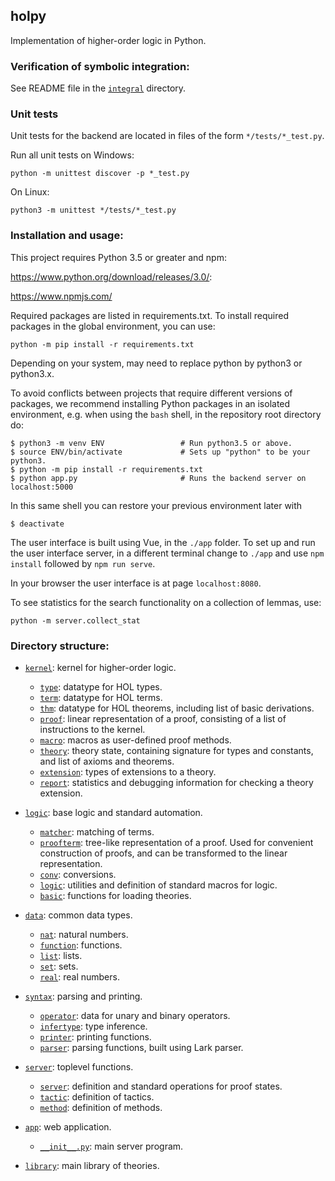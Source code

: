 ## holpy

Implementation of higher-order logic in Python.

### Verification of symbolic integration:

See README file in the [`integral`](integral/) directory.

### Unit tests

Unit tests for the backend are located in files of the form ```*/tests/*_test.py```.

Run all unit tests on Windows:

```python -m unittest discover -p *_test.py```

On Linux:

```python3 -m unittest */tests/*_test.py```

### Installation and usage:

This project requires Python 3.5 or greater and npm:

https://www.python.org/download/releases/3.0/:

https://www.npmjs.com/

Required packages are listed in requirements.txt. To install required packages in the
global environment, you can use:

```python -m pip install -r requirements.txt```

Depending on your system, may need to replace python by python3 or python3.x.

To avoid conflicts between projects that require different versions of packages,
we recommend installing Python packages in an isolated environment, e.g.
when using the `bash` shell, in the repository root directory do:

```
$ python3 -m venv ENV                 # Run python3.5 or above.
$ source ENV/bin/activate             # Sets up "python" to be your python3.
$ python -m pip install -r requirements.txt
$ python app.py                       # Runs the backend server on localhost:5000
```

In this same shell you can restore your previous environment later with

```$ deactivate```

The user interface is built using Vue, in the `./app` folder. To set up and
run the user interface server, in a different terminal
change to `./app` and use ```npm install``` followed by ```npm run serve```.

In your browser the user interface is at page `localhost:8080`.

To see statistics for the search functionality on a collection of lemmas, use:

```python -m server.collect_stat```

### Directory structure:

* [`kernel`](kernel/): kernel for higher-order logic.
  * [`type`](kernel/type.py): datatype for HOL types.
  * [`term`](kernel/term.py): datatype for HOL terms.
  * [`thm`](kernel/thm.py): datatype for HOL theorems, including list of basic derivations.
  * [`proof`](kernel/proof.py): linear representation of a proof, consisting of a list of instructions to the kernel.
  * [`macro`](kernel/macro.py): macros as user-defined proof methods.
  * [`theory`](kernel/theory.py): theory state, containing signature for types and constants, and list of axioms and theorems.
  * [`extension`](kernel/extension.py): types of extensions to a theory.
  * [`report`](kernel/report.py): statistics and debugging information for checking a theory extension.

* [`logic`](logic/): base logic and standard automation.
  * [`matcher`](logic/matcher.py): matching of terms.
  * [`proofterm`](logic/proofterm.py): tree-like representation of a proof. Used for convenient construction of proofs, and can be transformed to the linear representation.
  * [`conv`](logic/conv.py): conversions.
  * [`logic`](logic/logic.py): utilities and definition of standard macros for logic.
  * [`basic`](logic/basic.py): functions for loading theories.

* [`data`](data/): common data types.
  * [`nat`](data/nat.py): natural numbers.
  * [`function`](data/function.py): functions.
  * [`list`](data/list.py): lists.
  * [`set`](data/set.py): sets.
  * [`real`](data/real.py): real numbers.

* [`syntax`](syntax/): parsing and printing.
  * [`operator`](syntax/operator.py): data for unary and binary operators.
  * [`infertype`](syntax/infertype.py): type inference.
  * [`printer`](syntax/printer.py): printing functions.
  * [`parser`](syntax/parser.py): parsing functions, built using Lark parser.

* [`server`](server/): toplevel functions.
  * [`server`](server/server.py): definition and standard operations for proof states.
  * [`tactic`](server/tactic.py): definition of tactics.
  * [`method`](server/method.py): definition of methods.

* [`app`](app/): web application.
  * [`__init__.py`](app/__init__.py): main server program.

* [`library`](library/): main library of theories.

